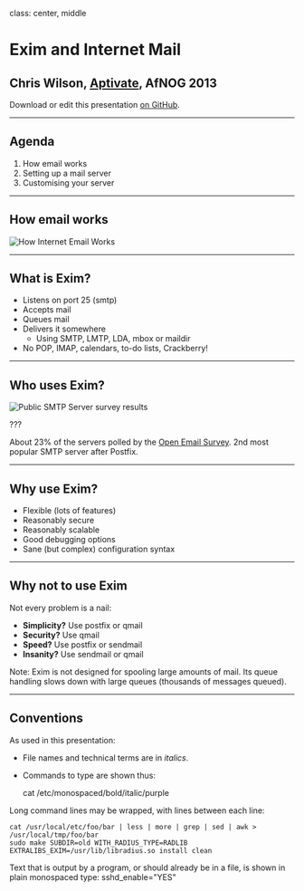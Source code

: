 class: center, middle

# Exim and Internet Mail

## Chris Wilson, [Aptivate](http://www.aptivate.org/), AfNOG 2013

Download or edit this presentation [on GitHub](https://github.com/afnog/sse/exim/presentation.md).

---

## Agenda

1. How email works
2. Setting up a mail server
3. Customising your server

---

## How email works

![How Internet Email Works](how-internet-email-works.svg)

---

## What is Exim?

* Listens on port 25 (smtp)
* Accepts mail
* Queues mail
* Delivers it somewhere
	* Using SMTP, LMTP, LDA, mbox or maildir
* No POP, IMAP, calendars, to-do lists, Crackberry!

---

## Who uses Exim?

![Public SMTP Server survey results](public-smtp-servers.svg)

???

About 23% of the servers polled by the [Open Email Survey](http://www.openemailsurvey.org/smtp.html).
2nd most popular SMTP server after Postfix.

---

## Why use Exim?

* Flexible (lots of features)
* Reasonably secure
* Reasonably scalable
* Good debugging options
* Sane (but complex) configuration syntax

---

## Why not to use Exim

Not every problem is a nail:

* **Simplicity?** Use postfix or qmail
* **Security?** Use qmail
* **Speed?** Use postfix or sendmail
* **Insanity?** Use sendmail or qmail

Note: Exim is not designed for spooling large amounts of mail. Its queue
handling slows down with large queues (thousands of messages queued).

---

## Conventions

As used in this presentation:

* File names and technical terms are in *italics*.
* Commands to type are shown thus:

	cat /etc/monospaced/bold/italic/purple

Long command lines may be wrapped, with lines between each line:

	cat /usr/local/etc/foo/bar | less | more | grep | sed | awk > /usr/local/tmp/foo/bar
	sudo make SUBDIR=old WITH_RADIUS_TYPE=RADLIB EXTRALIBS_EXIM=/usr/lib/libradius.so install clean

Text that is output by a program, or should already be in a file, is shown in plain monospaced type:
sshd_enable="YES"




